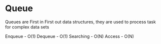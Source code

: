 # Queue

Queues are First in First out data structures, they are used to process task for complex data sets

Enqueue - O(1)
Dequeue - O(1)
Searching - O(N)
Access - O(N)